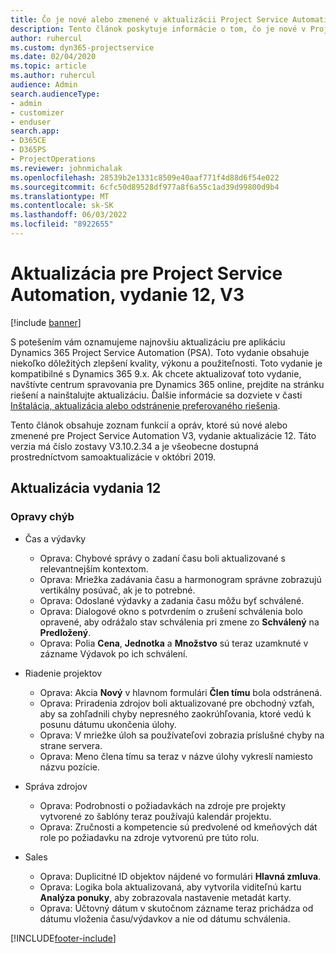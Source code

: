 ```yaml
---
title: Čo je nové alebo zmenené v aktualizácii Project Service Automation, vydanie 12, V3
description: Tento článok poskytuje informácie o tom, čo je nové v Project Service Automation Update Release 12, V3.
author: ruhercul
ms.custom: dyn365-projectservice
ms.date: 02/04/2020
ms.topic: article
ms.author: ruhercul
audience: Admin
search.audienceType:
- admin
- customizer
- enduser
search.app:
- D365CE
- D365PS
- ProjectOperations
ms.reviewer: johnmichalak
ms.openlocfilehash: 28539b2e1331c8509e40aaf771f4d88d6f54e022
ms.sourcegitcommit: 6cfc50d89528df977a8f6a55c1ad39d99800d9b4
ms.translationtype: MT
ms.contentlocale: sk-SK
ms.lasthandoff: 06/03/2022
ms.locfileid: "8922655"
---
```

# <a name="project-service-automation-update-release-12-v3"></a>Aktualizácia pre Project Service Automation, vydanie 12, V3

[!include [banner](../includes/psa-now-project-operations.md)]

S potešením vám oznamujeme najnovšiu aktualizáciu pre aplikáciu Dynamics 365 Project Service Automation (PSA). Toto vydanie obsahuje niekoľko dôležitých zlepšení kvality, výkonu a použiteľnosti. Toto vydanie je kompatibilné s Dynamics 365 9.x. Ak chcete aktualizovať toto vydanie, navštívte centrum spravovania pre Dynamics 365 online, prejdite na stránku riešení a nainštalujte aktualizáciu. Ďalšie informácie sa dozviete v časti [Inštalácia, aktualizácia alebo odstránenie preferovaného riešenia](/power-platform/admin/install-remove-preferred-solution).

Tento článok obsahuje zoznam funkcií a opráv, ktoré sú nové alebo zmenené pre Project Service Automation V3, vydanie aktualizácie 12. Táto verzia má číslo zostavy V3.10.2.34 a je všeobecne dostupná prostredníctvom samoaktualizácie v októbri 2019.

## <a name="update-release-12"></a>Aktualizácia vydania 12

### <a name="bug-fixes"></a>Opravy chýb

- Čas a výdavky

    - Oprava: Chybové správy o zadaní času boli aktualizované s relevantnejším kontextom.
    - Oprava: Mriežka zadávania času a harmonogram správne zobrazujú vertikálny posúvač, ak je to potrebné.
    - Oprava: Odoslané výdavky a zadania času môžu byť schválené.
    - Oprava: Dialogové okno s potvrdením o zrušení schválenia bolo opravené, aby odrážalo stav schválenia pri zmene zo **Schválený** na **Predložený**.
    - Oprava: Polia **Cena**, **Jednotka** a **Množstvo** sú teraz uzamknuté v zázname Výdavok po ich schválení.

- Riadenie projektov

    - Oprava: Akcia **Nový** v hlavnom formulári **Člen tímu** bola odstránená.
    - Oprava: Priradenia zdrojov boli aktualizované pre obchodný vzťah, aby sa zohľadnili chyby nepresného zaokrúhľovania, ktoré vedú k posunu dátumu ukončenia úlohy.
    - Oprava: V mriežke úloh sa používateľovi zobrazia príslušné chyby na strane servera.
    - Oprava: Meno člena tímu sa teraz v názve úlohy vykreslí namiesto názvu pozície.

- Správa zdrojov

    - Oprava: Podrobnosti o požiadavkách na zdroje pre projekty vytvorené zo šablóny teraz používajú kalendár projektu.
    - Oprava: Zručnosti a kompetencie sú predvolené od kmeňových dát role po požiadavku na zdroje vytvorenú pre túto rolu.

- Sales

    - Oprava: Duplicitné ID objektov nájdené vo formulári **Hlavná zmluva**.
    - Oprava: Logika bola aktualizovaná, aby vytvorila viditeľnú kartu **Analýza ponuky**, aby zobrazovala nastavenie metadát karty.
    - Oprava: Účtovný dátum v skutočnom zázname teraz prichádza od dátumu vloženia času/výdavkov a nie od dátumu schválenia.


[!INCLUDE[footer-include](../includes/footer-banner.md)]
